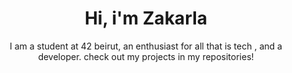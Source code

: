 
<h1 align="center">Hi, i'm ZakarIa</h1>

<p align="center">I am a student at 42 beirut, an enthusiast for all that is tech , and a developer.
check out my projects in my repositories!
</p>
